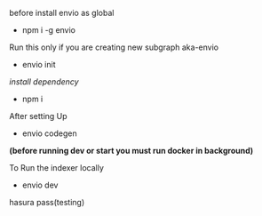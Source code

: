 before install envio as global
 - npm i -g envio

Run this only if you are creating new subgraph aka-envio
- envio init



*install dependency*
- npm i

After setting Up
- envio codegen


**(before running dev or start you must run docker in background)**


To Run the indexer locally
- envio dev

hasura pass(testing)

  


 
